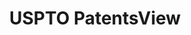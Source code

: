 ---
bigquery: https://console.cloud.google.com/bigquery?p=patents-public-data&d=patentsview&page=dataset
citation: Attribution should be given to PatentsView for use, distribution, or derivative
  works.
code: https://github.com/CSSIP-AIR/PatentsView-Code-Snippets/
contributors: USPTO
cost: None
description: 'PatentsView includes US patent data including raw data (summaries, applications,
  pregrant applications), disambugations of inventors and assignees, and inventor
  gender estimates.  Also foreign priority data, # of figures and sheets, and government
  interest statements.'
documentation: https://patentsview.org/query/builder-faqs
last_edit: Mon, 04 Apr 2022 19:02:57 GMT
location: https://patentsview.org/
maintained_by: USPTO
record_creation_timestamp: 12/2/2020 17:20:46
schema_fields: '[''term_disclaimer'', ''field_id'', ''disamb_assignee_id_20181127'',
  ''main_group'', ''disamb_inventor_id_20200630'', ''name'', ''exemplary'', ''variety'',
  ''subcategory_id'', ''disamb_assignee_id_20200630'', ''inventor_id'', ''application_id'',
  ''state'', ''role'', ''level_two'', ''f102_date'', ''gi_statement'', ''disamb_inventor_id_20190312'',
  ''latitude'', ''rawinventor_id'', ''contract_award_number'', ''assignee_id'', ''longitude'',
  ''disamb_inventor_id_20181127'', ''disamb_inventor_id_20171226'', ''dependent'',
  ''patent_id'', ''ipc_class'', ''disamb_inventor_id_20200331'', ''county_fips'',
  ''sequence'', ''designation'', ''subclass'', ''lname'', ''organization'', ''f371_date'',
  ''sector_title'', ''section_id'', ''disamb_assignee_id_20190312'', ''rel_id'', ''group'',
  ''name_first'', ''male'', ''classification_level'', ''county'', ''disamb_assignee_id_20191231'',
  ''applicant_type'', ''num_claims'', ''section'', ''disamb_assignee_id_20200929'',
  ''disamb_assignee_id_20190820'', ''disamb_inventor_id_20190820'', ''term_extension'',
  ''mainclass_id'', ''abstract'', ''latlong'', ''text'', ''disamb_inventor_id_20191008'',
  ''id'', ''male_flag'', ''level_three'', ''symbol_position'', ''rawassignee_id'',
  ''subsection_id'', ''doc_type'', ''kind'', ''state_fips'', ''filename'', ''term_grant'',
  ''relkind'', ''disamb_inventor_id_20201229'', ''subgroup'', ''uuid'', ''disamb_inventor_id_20200929'',
  ''deceased'', ''subgroup_id'', ''field_title'', ''disamb_assignee_id_20191008'',
  ''num_sheets'', ''disamb_assignee_id_20200331'', ''latin_name'', ''disamb_inventor_id_20180528'',
  ''_371_date'', ''category'', ''subclass_id'', ''city'', ''location_id'', ''type'',
  ''reldocno'', ''citation_id'', ''classification_data_source'', ''classification_status'',
  ''withdrawn'', ''rawlocation_id'', ''level_one'', ''classification_value'', ''num_figures'',
  ''disamb_inventor_id_20170808'', ''publication_number'', ''organization_id'', ''fname'',
  ''disamb_inventor_id_20191231'', ''lawyer_id'', ''series_code'', ''date'', ''action_date'',
  ''number'', ''lapse_of_patent'', ''disclaimer_date'', ''category_id'', ''disamb_inventor_id_20170307'',
  ''attribution_status'', ''status'', ''disamb_inventor_id_20171003'', ''name_last'',
  ''rule_47'', ''num'', ''country_transformed'', ''doctype'', ''group_id'', ''length'',
  ''country'', ''ipc_version_indicator'', ''title'', ''_102_date'']'
shortname: patentsview
tags:
- disambiguation
- United States
- gender
terms_of_use: Creative Commons Attribution 4.0 International License.
timeframe: 1963-1999
title: USPTO PatentsView
uuid: cf1780b1-e265-4e49-8d1d-83b9cfe0fd9a
---